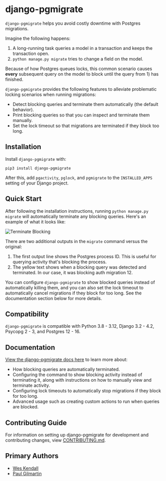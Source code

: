 # django-pgmigrate

`django-pgmigrate` helps you avoid costly downtime with Postgres migrations.

Imagine the following happens:

1. A long-running task queries a model in a transaction and keeps the transaction open.
2. `python manage.py migrate` tries to change a field on the model.

Because of how Postgres queues locks, this common scenario causes **every** subsequent query on the model to block until the query from 1) has finished.

`django-pgmigrate` provides the following features to alleviate problematic locking scenarios when running migrations:

* Detect blocking queries and terminate them automatically (the default behavior).
* Print blocking queries so that you can inspect and terminate them manually.
* Set the lock timeout so that migrations are terminated if they block too long.

## Installation

Install `django-pgmigrate` with:

    pip3 install django-pgmigrate

After this, add `pgactivity`, `pglock`, and `pgmigrate` to the `INSTALLED_APPS` setting of your Django project.

## Quick Start

After following the installation instructions, running `python manage.py migrate` will automatically terminate any blocking queries. Here's an example of what it looks like:

![Terminate Blocking](docs/static/terminate_blocking.png)

There are two additional outputs in the `migrate` command versus the original:

1. The first output line shows the Postgres process ID. This is useful for querying activity that's blocking the process.
2. The yellow text shows when a blocking query was detected and terminated. In our case, it was blocking auth migration 12.

You can configure `django-pgmigrate` to show blocked queries instead of automatically killing them, and you can also set the lock timeout to automatically cancel migrations if they block for too long. See the documentation section below for more details.

## Compatibility

`django-pgmigrate` is compatible with Python 3.8 - 3.12, Django 3.2 - 4.2, Psycopg 2 - 3, and Postgres 12 - 16.

## Documentation

[View the django-pgmigrate docs here](https://django-pgmigrate.readthedocs.io) to learn more about:

* How blocking queries are automatically terminated.
* Configuring the command to show blocking activity instead of terminating it, along with instructions on how to manually view and terminate activity.
* Configuring lock timeouts to automatically stop migrations if they block for too long.
* Advanced usage such as creating custom actions to run when queries are blocked.

## Contributing Guide

For information on setting up django-pgmigrate for development and contributing changes, view [CONTRIBUTING.md](CONTRIBUTING.md).

## Primary Authors

- [Wes Kendall](https://github.com/wesleykendall)
- [Paul Gilmartin](https://github.com/PaulGilmartin)

